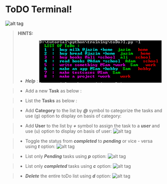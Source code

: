 ToDO Terminal!
===================
![alt tag](https://github.com/shameerb/ToDo-terminal/tree/master/images/h.png)

> **HINTS:**
> - ***Help*** :
![ScreenShot](/images/h.png)

> - Add a new **Task** as below :

> - List the **Tasks** as below :

> - Add **Category** to the list by ***@*** symbol to categorize the tasks and use (g) option to display on basis of category:

> - Add **User** to the list by ***+*** symbol to assign the task to a ***user*** and use (u) option to display on basis of user:
>![alt tag](https://github.com/shameerb/ToDo-terminal/tree/master/images/l.png)

> - Toggle the status from ***completed*** to ***pending*** or vice - versa using ***t*** option:
>![alt tag](https://github.com/shameerb/ToDo-terminal/tree/master/images/t.png)

> - List only ***Pending*** tasks using ***p*** option:
>![alt tag](https://github.com/shameerb/ToDo-terminal/tree/master/images/p.png)

> - List only ***completed*** tasks using ***c*** option:
>![alt tag](https://github.com/shameerb/ToDo-terminal/tree/master/images/c.png)

> - ***Delete*** the entire toDo list using ***d*** option:
>![alt tag](https://github.com/shameerb/ToDo-terminal/tree/master/images/d.png)


